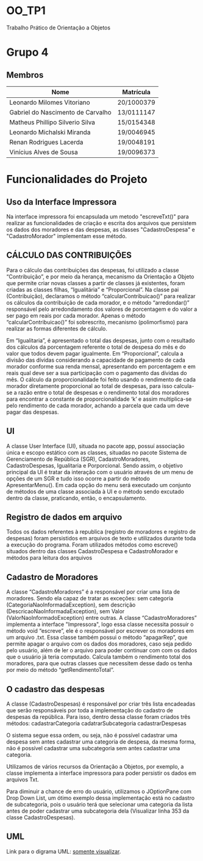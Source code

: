 
# OO_TP1
Trabalho Prático de Orientação a Objetos

# Grupo 4

## Membros


| Nome | Matrícula |
| - | - |
| Leonardo Milomes Vitoriano | 20/1000379 |
| Gabriel do Nascimento de Carvalho | 13/0111147 |
| Matheus Phillipo Silverio Silva | 15/0154348 |
| Leonardo Michalski Miranda | 19/0046945 |
| Renan Rodrigues Lacerda | 19/0048191 |
| Vinícius Alves de Sousa | 19/0096373 |

# Funcionalidades do Projeto

## Uso da Interface Impressora

Na interface impressora foi encapsulada um metodo "escreveTxt()" para realizar as funcionalidades de criação e escrita dos arquivos que persistem os dados dos moradores e das despesas, as classes "CadastroDespesa" e "CadastroMorador" implementam esse método.

## CÁLCULO DAS CONTRIBUIÇÕES

Para o cálculo das contribuições das despesas, foi utilizado a classe “Contribuição”, e por meio da herança, mecanismo da Orientação a Objeto que permite criar novas classes a partir de classes já existentes, foram criadas as classes filhas, “Igualitária” e “Proporcional”. Na classe pai (Contribuição), declaramos o método “calcularContribuicao()” para realizar os cálculos da contribuição de cada morador, e o método “arredondar()” responsável pelo arredondamento dos valores de porcentagem e do valor a ser pago em reais por cada morador. Apenas o método “calcularContribuicao()” foi sobrescrito, mecanismo (polimorfismo) para realizar as formas diferentes de cálculo. 

Em “Igualitaria”, é apresentado o total das despesas, junto com o resultado dos cálculos da porcentagem referente o total de despesa do mês e do valor que todos devem pagar igualmente. Em “Proporcional”, calcula a divisão das dívidas considerando a capacidade de pagamento de cada morador conforme sua renda mensal, apresentando em porcentagem e em reais qual deve ser a sua participação com o pagamento das dívidas do mês. O cálculo da proporcionalidade foi feito usando o rendimento de cada morador diretamente proporcional ao total de despesas, para isso calcula-se a razão entre o total de despesas e o rendimento total dos moradores para encontrar a constante de proporcionalidade ‘k’ e assim multiplica-se pelo rendimento de cada morador, achando a parcela que cada um deve pagar das despesas.

## UI

A classe User Interface (UI), situada no pacote app, possuí associação única  e escopo estático com as classes, situadas no pacote Sistema de Gerenciamento de República (SGR),  CadastroMoradores,  CadastroDespesas, Igualitaria e Porporcional. Sendo assim, o objetivo principal da UI é tratar da interação com o usuário através de um menu de opções de um SGR e tudo isso ocorre a partir do método ApresentarMenu(). Em cada opção do menu será executado um conjunto de métodos de uma classe associada à UI e o método sendo excutado dentro da classe, praticando, então, o encapsulamento. 

## Registro de dados em arquivo

Todos os dados referentes à republica (registro de moradores e registro de despesas) foram persistidos em arquivos de texto e utilizados durante toda a execução do programa. Foram utilizados métodos como escreve() situados dentro das classes CadastroDespesa e CadastroMorador e métodos para leitura dos arquivos

## Cadastro de Moradores

A classe “CadastroMoradores” é a responsável por criar uma lista de moradores. Sendo ela capaz de tratar as exceções: sem categoria (CategoriaNaoInformadaException), sem descrição (DescricaoNaoInformadaException), sem Valor (ValorNaoInformadoException) entre outras. A classe “CadastroMoradores” implementa a interface "Impressora", logo essa classe necessita possuir o método void  “escreve”, ele é o responsável por escrever os moradores em um arquivo .txt. Essa classe também possui o método “apagarRep”, que permite apagar o arquivo com os dados dos moradores, caso seja pedido pelo usuário, além de ler o arquivo para poder continuar com com os dados que o usuário já teria computado. Calcula também o rendimento total dos moradores, para que outras classes que necessitem desse dado os tenha por meio do método “getRendimentoTotal”.

## O cadastro das despesas

A classe (CadastroDespesas) é responsável por criar três lista encadeadas que serão responsáveis por toda a implementação do cadastro de despesas da república. Para isso, dentro dessa classe foram criados três métodos:
cadastrarCategoria
cadatrarSubcategoria
cadastrarDespesas

O sistema segue essa ordem, ou seja, não é possível cadastrar uma despesa sem antes cadastrar uma categoria de despesa, da mesma forma, não é possível cadastrar uma subcategoria sem antes cadastrar uma categoria. 

Utilizamos de vários recursos da Orientação a Objetos, por exemplo, a classe implementa a interface impressora para poder persistir os dados em arquivos Txt. 

Para diminuir a chance de erro do usuário, utilizamos o JOptionPane com Drop Down List, um ótimo exemplo dessa implementação está no cadastro de subcategoria, pois o usuário terá que selecionar uma categoria da lista antes de poder cadastrar uma subcategoria dela (Visualizar linha 353 da classe CadastroDespesas).

## UML
Link para o digrama UML: [somente visualizar](https://drive.google.com/file/d/1OaB-kX9WJt7fJtqTJK44727gU-VlxuPL/view?usp=sharing).
<!-- ; [editar](). -->

